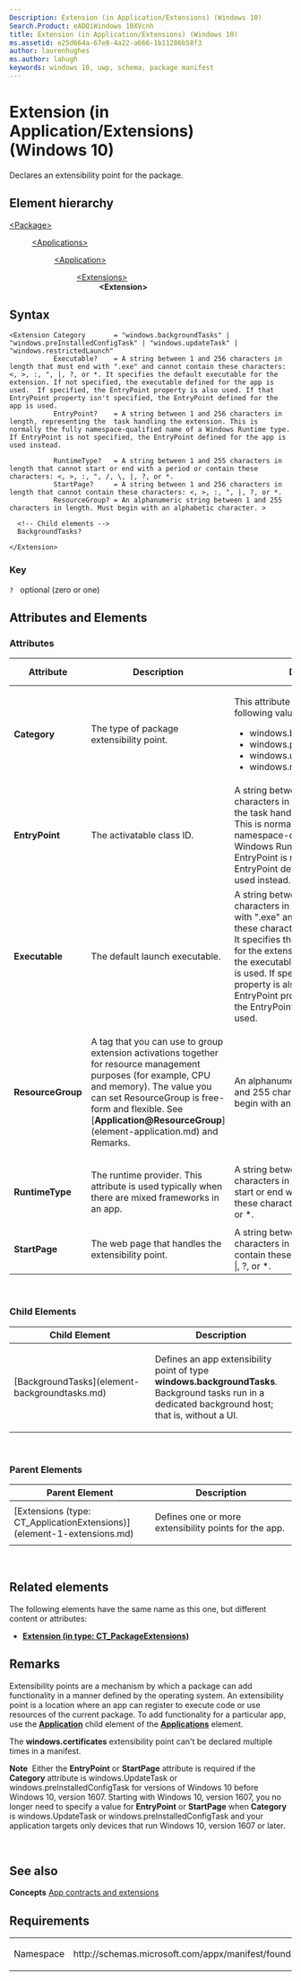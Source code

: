 ```yaml
---
Description: Extension (in Application/Extensions) (Windows 10)
Search.Product: eADQiWindows 10XVcnh
title: Extension (in Application/Extensions) (Windows 10)
ms.assetid: e25d664a-67e8-4a22-a666-1b11286b58f3
author: laurenhughes
ms.author: lahugh
keywords: windows 10, uwp, schema, package manifest
---
```


# Extension (in Application/Extensions) (Windows 10)


Declares an extensibility point for the package.

## Element hierarchy

<dl>
<dt><a href="element-package.md">&lt;Package&gt;</a></dt>
<dd>
<dl>
<dt><a href="element-applications.md">&lt;Applications&gt;</a></dt>
<dd>
<dl>
<dt><a href="element-application.md">&lt;Application&gt;</a></dt>
<dd>
<dl>
<dt><a href="element-1-extensions.md">&lt;Extensions&gt;</a></dt>
<dd><b>&lt;Extension&gt;</b></dd>
</dl>
</dd>
</dl>
</dd>
</dl>
</dd>
</dl>

## Syntax

``` syntax
<Extension Category       = "windows.backgroundTasks" | "windows.preInstalledConfigTask" | "windows.updateTask" | "windows.restrictedLaunch"
           Executable?    = A string between 1 and 256 characters in length that must end with ".exe" and cannot contain these characters: <, >, :, ", |, ?, or *. It specifies the default executable for the extension. If not specified, the executable defined for the app is used.  If specified, the EntryPoint property is also used. If that EntryPoint property isn't specified, the EntryPoint defined for the app is used.
           EntryPoint?    = A string between 1 and 256 characters in length, representing the  task handling the extension. This is normally the fully namespace-qualified name of a Windows Runtime type.
If EntryPoint is not specified, the EntryPoint defined for the app is used instead.

           RuntimeType?   = A string between 1 and 255 characters in length that cannot start or end with a period or contain these characters: <, >, :, ", /, \, |, ?, or *.
           StartPage?     = A string between 1 and 256 characters in length that cannot contain these characters: <, >, :, ", |, ?, or *.
           ResourceGroup? = An alphanumeric string between 1 and 255 characters in length. Must begin with an alphabetic character. >

  <!-- Child elements -->
  BackgroundTasks?

</Extension>
```

### Key

`?`   optional (zero or one)

## Attributes and Elements


### Attributes

<table>
<colgroup>
<col width="20%" />
<col width="20%" />
<col width="20%" />
<col width="20%" />
<col width="20%" />
</colgroup>
<thead>
<tr class="header">
<th>Attribute</th>
<th>Description</th>
<th>Data type</th>
<th>Required</th>
<th>Default value</th>
</tr>
</thead>
<tbody>
<tr class="odd">
<td><strong>Category</strong></td>
<td><p>The type of package extensibility point.</p></td>
<td><p>This attribute can have one of the following values:</p>
<ul>
<li>windows.backgroundTasks</li>
<li>windows.preInstalledConfigTask</li>
<li>windows.updateTask</li>
<li>windows.restrictedLaunch</li>
</ul></td>
<td>Yes</td>
<td></td>
</tr>
<tr class="even">
<td><strong>EntryPoint</strong></td>
<td><p>The activatable class ID.</p></td>
<td>A string between 1 and 256 characters in length, representing the task handling the extension. This is normally the fully namespace-qualified name of a Windows Runtime type. If EntryPoint is not specified, the EntryPoint defined for the app is used instead.</td>
<td>No</td>
<td></td>
</tr>
<tr class="odd">
<td><strong>Executable</strong></td>
<td><p>The default launch executable.</p></td>
<td>A string between 1 and 256 characters in length that must end with &quot;.exe&quot; and cannot contain these characters: &lt;, &gt;, :, &quot;, |, ?, or *. It specifies the default executable for the extension. If not specified, the executable defined for the app is used. If specified, the EntryPoint property is also used. If that EntryPoint property isn't specified, the EntryPoint defined for the app is used.</td>
<td>No</td>
<td></td>
</tr>
<tr class="even">
<td><strong>ResourceGroup</strong></td>
<td><p>A tag that you can use to group extension activations together for resource management purposes (for example, CPU and memory). The value you can set ResourceGroup is free-form and flexible. See [<strong>Application@ResourceGroup</strong>](element-application.md) and Remarks.</p></td>
<td>An alphanumeric string between 1 and 255 characters in length. Must begin with an alphabetic character.</td>
<td>No</td>
<td></td>
</tr>
<tr class="odd">
<td><strong>RuntimeType</strong></td>
<td><p>The runtime provider. This attribute is used typically when there are mixed frameworks in an app.</p></td>
<td>A string between 1 and 255 characters in length that cannot start or end with a period or contain these characters: &lt;, &gt;, :, &quot;, /, \, |, ?, or *.</td>
<td>No</td>
<td></td>
</tr>
<tr class="even">
<td><strong>StartPage</strong></td>
<td><p>The web page that handles the extensibility point.</p></td>
<td>A string between 1 and 256 characters in length that cannot contain these characters: &lt;, &gt;, :, &quot;, |, ?, or *.</td>
<td>No</td>
<td></td>
</tr>
</tbody>
</table>

 

### Child Elements

<table>
<colgroup>
<col width="50%" />
<col width="50%" />
</colgroup>
<thead>
<tr class="header">
<th>Child Element</th>
<th>Description</th>
</tr>
</thead>
<tbody>
<tr class="odd">
<td>[BackgroundTasks](element-backgroundtasks.md)</td>
<td><p>Defines an app extensibility point of type <strong>windows.backgroundTasks</strong>. Background tasks run in a dedicated background host; that is, without a UI.</p></td>
</tr>
</tbody>
</table>

 

### Parent Elements

<table>
<colgroup>
<col width="50%" />
<col width="50%" />
</colgroup>
<thead>
<tr class="header">
<th>Parent Element</th>
<th>Description</th>
</tr>
</thead>
<tbody>
<tr class="odd">
<td>[Extensions (type: CT_ApplicationExtensions)](element-1-extensions.md)</td>
<td><p>Defines one or more extensibility points for the app.</p></td>
</tr>
</tbody>
</table>

 

## Related elements


The following elements have the same name as this one, but different content or attributes:

-   **[Extension (in type: CT_PackageExtensions)](element-extension.md)**

## Remarks

Extensibility points are a mechanism by which a package can add functionality in a manner defined by the operating system. An extensibility point is a location where an app can register to execute code or use resources of the current package. To add functionality for a particular app, use the [**Application**](element-application.md) child element of the [**Applications**](element-applications.md) element.

The **windows.certificates** extensibility point can't be declared multiple times in a manifest.

**Note**  Either the **EntryPoint** or **StartPage** attribute is required if the **Category** attribute is windows.UpdateTask or windows.preInstalledConfigTask for versions of Windows 10 before Windows 10, version 1607. Starting with Windows 10, version 1607, you no longer need to specify a value for **EntryPoint** or **StartPage** when **Category** is windows.UpdateTask or windows.preInstalledConfigTask and your application targets only devices that run Windows 10, version 1607 or later.

 

## See also


**Concepts**
[App contracts and extensions](https://msdn.microsoft.com/library/windows/apps/hh464906)

## Requirements

<table>
<colgroup>
<col width="50%" />
<col width="50%" />
</colgroup>
<tbody>
<tr class="odd">
<td><p>Namespace</p></td>
<td><p>http://schemas.microsoft.com/appx/manifest/foundation/windows10</p></td>
</tr>
</tbody>
</table>

 

 



